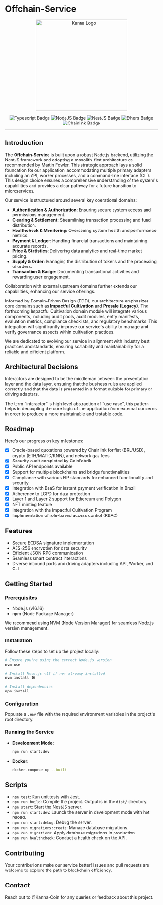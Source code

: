 # Offchain-Service

<p align="center">
  <img src="https://kannacoin.wpenginepowered.com/wp-content/uploads/2023/01/knn-green@2x.png" width="300px" alt="Kanna Logo">
</p>

<p align="center">
  <img src="https://img.shields.io/badge/language-typescript-blue.svg?style=flat" alt="Typescript Badge">
  <img src="https://img.shields.io/badge/v16.16-node%20js-yellowgreen.svg?style=flat" alt="NodeJS Badge">
  <img src="https://img.shields.io/badge/v9.1.6-nest%20js-critical.svg?style=flat" alt="NestJS Badge">
  <img src="https://img.shields.io/badge/v5.7.2-ethers-blueviolet.svg?style=flat" alt="Ethers Badge">
  <img src="https://img.shields.io/badge/powered%20by-chainlink-darkblue.svg?style=flat" alt="Chainlink Badge">
</p>

---

## Introduction

The **Offchain-Service** is built upon a robust Node.js backend, utilizing the NestJS framework and adopting a monolith-first architecture as recommended by Martin Fowler. This strategic approach lays a solid foundation for our application, accommodating multiple primary adapters including an API, worker processes, and a command-line interface (CLI). This design choice ensures a comprehensive understanding of the system's capabilities and provides a clear pathway for a future transition to microservices.

Our service is structured around several key operational domains:

- **Authentication & Authorization**: Ensuring secure system access and permissions management.
- **Clearing & Settlement**: Streamlining transaction processing and fund distribution.
- **Healthcheck & Monitoring**: Overseeing system health and performance metrics.
- **Payment & Ledger**: Handling financial transactions and maintaining accurate records.
- **Price & Statistics**: Delivering data analytics and real-time market pricing.
- **Supply & Order**: Managing the distribution of tokens and the processing of orders.
- **Transaction & Badge**: Documenting transactional activities and rewarding user engagement.

Collaboration with external upstream domains further extends our capabilities, enhancing our service offerings.

Informed by Domain-Driven Design (DDD), our architecture emphasizes core domains such as **Impactful Cultivation** and **Presale (Legacy)**. The forthcoming Impactful Cultivation domain module will integrate various components, including audit pools, audit modules, entry manifests, evaluation metrics, compliance checklists, and regulatory benchmarks. This integration will significantly improve our service's ability to manage and verify governance aspects within cultivation practices.

We are dedicated to evolving our service in alignment with industry best practices and standards, ensuring scalability and maintainability for a reliable and efficient platform.

## Architectural Decisions

Interactors are designed to be the middleman between the presentation layer and the data layer, ensuring that the business rules are applied correctly and that the data is presented in a format suitable for primary or driving adapters.

The term “interactor” is high level abstraction of “use case”, this pattern helps in decoupling the core logic of the application from external concerns in order to produce a more maintainable and testable code.

## Roadmap

Here's our progress on key milestones:

- [x] Oracle-based quotations powered by Chainlink for fiat (BRL/USD), crypto (ETH/MATIC/KNN), and network gas fees
- [x] Security audit completed by CoinFabrik
- [x] Public API endpoints available
- [x] Support for multiple blockchains and bridge functionalities
- [x] Compliance with various EIP standards for enhanced functionality and security
- [x] Integration with BaaS for instant payment verification in Brazil
- [x] Adherence to LGPD for data protection
- [x] Layer 1 and Layer 2 support for Ethereum and Polygon
- [x] NFT minting feature
- [x] Integration with the Impactful Cultivation Program
- [x] Implementation of role-based access control (RBAC)

## Features

- Secure ECDSA signature implementation
- AES-256 encryption for data security
- Efficient JSON RPC communication
- Seamless smart contract interactions
- Diverse inbound ports and driving adapters including API, Worker, and CLI

## Getting Started

### Prerequisites

- Node.js (v16.16)
- npm (Node Package Manager)

We recommend using NVM (Node Version Manager) for seamless Node.js version management.

### Installation

Follow these steps to set up the project locally:

```bash
# Ensure you're using the correct Node.js version
nvm use

# Install Node.js v16 if not already installed
nvm install 16

# Install dependencies
npm install
```

### Configuration

Populate a `.env` file with the required environment variables in the project's root directory.

### Running the Service

- **Development Mode:**

  ```bash
  npm run start:dev
  ```

- **Docker:**

  ```bash
  docker-compose up --build
  ```

## Scripts

- `npm test`: Run unit tests with Jest.
- `npm run build`: Compile the project. Output is in the `dist/` directory.
- `npm start`: Start the NestJS server.
- `npm run start:dev`: Launch the server in development mode with hot reload.
- `npm run start:debug`: Debug the server.
- `npm run migrations:create`: Manage database migrations.
- `npm run migrations`: Apply database migrations in production.
- `npm run healthcheck`: Conduct a health check on the API.

## Contributing

Your contributions make our service better! Issues and pull requests are welcome to explore the path to blockchain efficiency.

## Contact

Reach out to @Kanna-Coin for any queries or feedback about this project.
